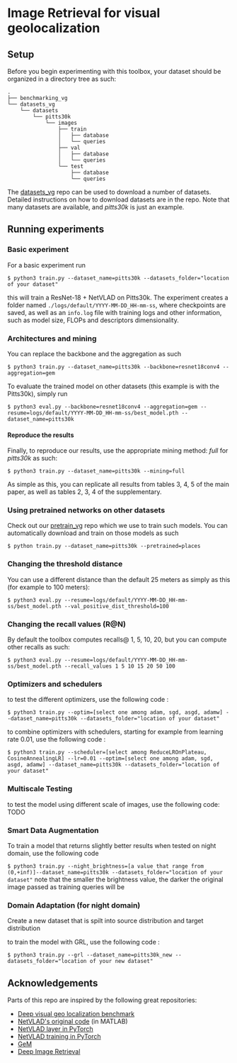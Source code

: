 # Image Retrieval for visual geolocalization 

## Setup
Before you begin experimenting with this toolbox, your dataset should be organized in a directory tree as such:

```
.
├── benchmarking_vg
└── datasets_vg
    └── datasets
        └── pitts30k
            └── images
                ├── train
                │   ├── database
                │   └── queries
                ├── val
                │   ├── database
                │   └── queries
                └── test
                    ├── database
                    └── queries
```
The [datasets_vg](https://github.com/gmberton/datasets_vg) repo can be used to download a number of datasets. Detailed instructions on how to download datasets are in the repo. Note that many datasets are available, and _pitts30k_ is just an example.

## Running experiments
### Basic experiment
For a basic experiment run

`$ python3 train.py --dataset_name=pitts30k --datasets_folder="location of your dataset"`

this will train a ResNet-18 + NetVLAD on Pitts30k.
The experiment creates a folder named `./logs/default/YYYY-MM-DD_HH-mm-ss`, where checkpoints are saved, as well as an `info.log` file with training logs and other information, such as model size, FLOPs and descriptors dimensionality.

### Architectures and mining
You can replace the backbone and the aggregation as such

`$ python3 train.py --dataset_name=pitts30k --backbone=resnet18conv4 --aggregation=gem`


To evaluate the trained model on other datasets (this example is with the Pitts30k), simply run

`$ python3 eval.py --backbone=resnet18conv4 --aggregation=gem --resume=logs/default/YYYY-MM-DD_HH-mm-ss/best_model.pth --dataset_name=pitts30k`

#### Reproduce the results
Finally, to reproduce our results, use the appropriate mining method: _full_ for _pitts30k_ as such:

`$ python3 train.py --dataset_name=pitts30k --mining=full`

As simple as this, you can replicate all results from tables 3, 4, 5 of the main paper, as well as tables 2, 3, 4 of the supplementary.

### Using pretrained networks on other datasets
Check out our [pretrain_vg](https://github.com/rm-wu/pretrain_vg) repo which we use to train such models.
You can automatically download and train on those models as such

`$ python train.py --dataset_name=pitts30k --pretrained=places`

### Changing the threshold distance
You can use a different distance than the default 25 meters as simply as this (for example to 100 meters):

`$ python3 eval.py --resume=logs/default/YYYY-MM-DD_HH-mm-ss/best_model.pth --val_positive_dist_threshold=100`

### Changing the recall values (R@N)
By default the toolbox computes recalls@ 1, 5, 10, 20, but you can compute other recalls as such:

`$ python3 eval.py --resume=logs/default/YYYY-MM-DD_HH-mm-ss/best_model.pth --recall_values 1 5 10 15 20 50 100`

### Optimizers and schedulers 

to test the different optimizers, use the following code :

`$ python3 train.py --optim=[select one among adam, sgd, asgd, adamw] --dataset_name=pitts30k --datasets_folder="location of your dataset"`

to combine optimizers with schedulers, starting for example from learning rate 0.01, use the following code :

`$ python3 train.py --scheduler=[select among ReduceLROnPlateau, CosineAnnealingLR] --lr=0.01 --optim=[select one among adam, sgd, asgd, adamw] --dataset_name=pitts30k --datasets_folder="location of your dataset"`

### Multiscale Testing 

to test the model using different scale of images, use the following code:
TODO

### Smart Data Augmentation 

To train a model that returns slightly better results when tested on night domain, use the following code 

`$ python3 train.py --night_brightness=[a value that range from (0,+inf)]--dataset_name=pitts30k --datasets_folder="location of your dataset"`
note that the smaller the brightness value, the darker the original image passed as training queries will be

### Domain Adaptation (for night domain)

Create a new dataset that is spilt into source distribution and target distribution 

to train the model with GRL, use the following code :

`$ python3 train.py --grl --dataset_name=pitts30k_new --datasets_folder="location of your new dataset"`

## Acknowledgements
Parts of this repo are inspired by the following great repositories:
- [Deep visual geo localization benchmark](https://github.com/gmberton/deep-visual-geo-localization-benchmark)
- [NetVLAD's original code](https://github.com/Relja/netvlad) (in MATLAB)
- [NetVLAD layer in PyTorch](https://github.com/lyakaap/NetVLAD-pytorch)
- [NetVLAD training in PyTorch](https://github.com/Nanne/pytorch-NetVlad/)
- [GeM](https://github.com/filipradenovic/cnnimageretrieval-pytorch)
- [Deep Image Retrieval](https://github.com/naver/deep-image-retrieval)




